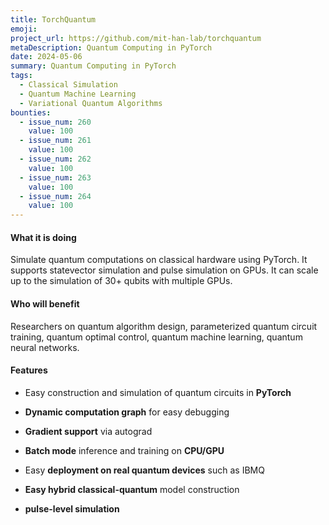 ```yaml
---
title: TorchQuantum
emoji:
project_url: https://github.com/mit-han-lab/torchquantum
metaDescription: Quantum Computing in PyTorch
date: 2024-05-06
summary: Quantum Computing in PyTorch
tags:
  - Classical Simulation
  - Quantum Machine Learning
  - Variational Quantum Algorithms
bounties:
  - issue_num: 260
    value: 100
  - issue_num: 261
    value: 100
  - issue_num: 262
    value: 100
  - issue_num: 263
    value: 100
  - issue_num: 264
    value: 100
---
```


#### What it is doing

Simulate quantum computations on classical hardware using PyTorch. It supports statevector simulation and pulse simulation on GPUs. It can scale up to the simulation of 30+ qubits with multiple GPUs.

#### Who will benefit

Researchers on quantum algorithm design, parameterized quantum circuit training, quantum optimal control, quantum machine learning, quantum neural networks.

#### Features

- Easy construction and simulation of quantum circuits in **PyTorch**

- **Dynamic computation graph** for easy debugging

- **Gradient support** via autograd

- **Batch mode** inference and training on **CPU/GPU**

- Easy **deployment on real quantum devices** such as IBMQ

- **Easy hybrid classical-quantum** model construction

- **pulse-level simulation**
